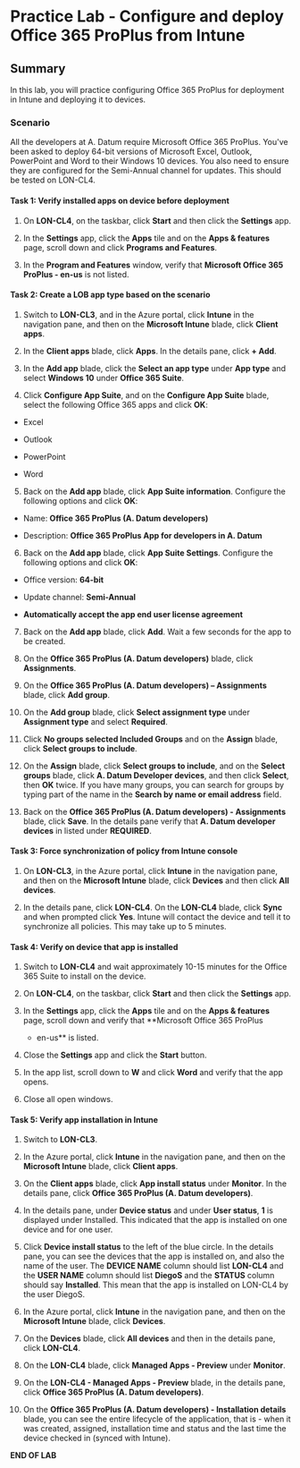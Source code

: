 # Practice Lab - Configure and deploy Office 365 ProPlus from Intune

## Summary

In this lab, you will practice configuring Office 365 ProPlus for deployment in Intune and deploying it to devices.


### Scenario

All the developers at A. Datum require Microsoft Office 365 ProPlus.  You've been asked to deploy  64-bit versions of Microsoft Excel, Outlook, PowerPoint and Word to their Windows 10 devices. You also need to ensure they are configured for the Semi-Annual channel for updates. This should be tested on LON-CL4.

#### Task 1: Verify installed apps on device before deployment

1.  On **LON-CL4**, on the taskbar, click **Start** and then click the
    **Settings** app.

2.  In the **Settings** app, click the **Apps** tile and on the **Apps &
    features** page, scroll down and click **Programs and Features**.

3.  In the **Program and Features** window, verify that **Microsoft Office 365
    ProPlus - en-us** is not listed.

#### Task 2: Create a LOB app type based on the scenario

1.  Switch to **LON-CL3**, and in the Azure portal, click **Intune** in the
    navigation pane, and then on the **Microsoft Intune** blade, click **Client
    apps**.

2.  In the **Client apps** blade, click **Apps**. In the details pane, click **+
    Add**.

3.  In the **Add app** blade, click the **Select an app type** under **App
    type** and select **Windows 10** under **Office 365 Suite**.

4.  Click **Configure App Suite**, and on the **Configure App Suite** blade,
    select the following Office 365 apps and click **OK**:

-   Excel

-   Outlook

-   PowerPoint

-   Word

5.  Back on the **Add app** blade, click **App Suite information**. Configure
    the following options and click **OK**:

-   Name: **Office 365 ProPlus (A. Datum developers)**

-   Description: **Office 365 ProPlus App for developers in A. Datum**

6.  Back on the **Add app** blade, click **App Suite Settings**. Configure the
    following options and click **OK**:

-   Office version: **64-bit**

-   Update channel: **Semi-Annual**

-   **Automatically accept the app end user license agreement**

7.  Back on the **Add app** blade, click **Add**. Wait a few seconds for the app
    to be created.

8.  On the **Office 365 ProPlus (A. Datum developers)** blade, click
    **Assignments**.

9.  On the **Office 365 ProPlus (A. Datum developers) – Assignments** blade,
    click **Add group**.

10.  On the **Add group** blade, click **Select assignment type** under
    **Assignment type** and select **Required**.

11.  Click **No groups selected Included Groups** and on the **Assign** blade,
    click **Select groups to include**.

12.  On the **Assign** blade, click **Select groups to include**, and on the
    **Select groups** blade, click **A. Datum Developer devices**, and then
    click **Select**, then **OK** twice. If you have many groups, you can search
    for groups by typing part of the name in the **Search by name or email
    address** field.

13.  Back on the **Office 365 ProPlus (A. Datum developers) - Assignments**
    blade, click **Save**. In the details pane verify that **A. Datum developer
    devices** in listed under **REQUIRED**.

#### Task 3: Force synchronization of policy from Intune console

1.  On **LON-CL3**, in the Azure portal, click **Intune** in the navigation
    pane, and then on the **Microsoft Intune** blade, click **Devices** and then
    click **All devices**.

2.  In the details pane, click **LON-CL4**. On the **LON-CL4** blade, click
    **Sync** and when prompted click **Yes**. Intune will contact the device and
    tell it to synchronize all policies. This may take up to 5 minutes.

#### Task 4: Verify on device that app is installed

1.  Switch to **LON-CL4** and wait approximately 10-15 minutes for the Office
    365 Suite to install on the device.

2.  On **LON-CL4**, on the taskbar, click **Start** and then click the
    **Settings** app.

3.  In the **Settings** app, click the **Apps** tile and on the **Apps &
    features** page, scroll down and verify that **Microsoft Office 365 ProPlus
    - en-us** is listed.

4.  Close the **Settings** app and click the **Start** button.

5.  In the app list, scroll down to **W** and click **Word** and verify that the
    app opens.

6.  Close all open windows.

#### Task 5: Verify app installation in Intune

1.  Switch to **LON-CL3**.

2.  In the Azure portal, click **Intune** in the navigation pane, and then on
    the **Microsoft Intune** blade, click **Client apps**.

3.  On the **Client apps** blade, click **App install status** under
    **Monitor**. In the details pane, click **Office 365 ProPlus (A. Datum
    developers)**.

4.  In the details pane, under **Device status** and under **User status**,
    **1** is displayed under Installed. This indicated that the app is installed
    on one device and for one user.

5.  Click **Device install status** to the left of the blue circle. In the
    details pane, you can see the devices that the app is installed on, and also
    the name of the user. The **DEVICE NAME** column should list **LON-CL4** and
    the **USER NAME** column should list **DiegoS** and the **STATUS** column
    should say **Installed**. This mean that the app is installed on LON-CL4 by
    the user DiegoS.

6.  In the Azure portal, click **Intune** in the navigation pane, and then on
    the **Microsoft Intune** blade, click **Devices**.

7.  On the **Devices** blade, click **All devices** and then in the details
    pane, click **LON-CL4**.

8.  On the **LON-CL4** blade, click **Managed Apps - Preview** under
    **Monitor**.

9.  On the **LON-CL4 - Managed Apps - Preview** blade, in the details pane,
    click **Office 365 ProPlus (A. Datum developers)**.

10. On the **Office 365 ProPlus (A. Datum developers) - Installation details**
    blade, you can see the entire lifecycle of the application, that is - when
    it was created, assigned, installation time and status and the last time the
    device checked in (synced with Intune).

**END OF LAB**
